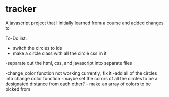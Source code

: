 # tracker
A javascript project that I initially learned from a course and added changes to

To-Do list: 

- switch the circles to ids 
- make a circle class with all the circle css in it

-separate out the html, css, and javascript into separate files

-change_color function not working currently, fix it
  -add all of the circles into change color function
  -maybe set the colors of all the circles to be a designated distance from each other?
    - make an array of colors to be picked from
